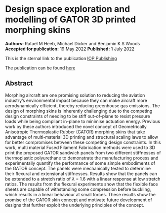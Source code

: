 # Design space exploration and modelling of GATOR 3D printed morphing skins

**Authors:** Rafael M Heeb, Michael Dicker and Benjamin K S Woods
**Accepted for publication:** 19 May 2022
**Published:** 1 July 2022

This is the sternal link to the publication [IOP Publishing](https://iopscience.iop.org/article/10.1088/1361-665X/ac71ed)

The publication can be found [here](./Heeb2022%20-%20Manufacturing%20and%20Characterisation%20of%203D%20Printed%20Thermoplastic%20Morphing%20Skins.pdf)

## Abstract
Morphing aircraft are one promising solution to reducing the aviation industry’s environmental impact because they can make aircraft more aerodynamically efficient, thereby reducing greenhouse gas emissions. The design of morphing skins is inherently challenging due to the competing design constraints of needing to be stiff out-of-plane to resist pressure loads while being compliant in-plane to minimise actuation energy. Previous work by these authors introduced the novel concept of Geometrically Anisotropic Thermoplastic Rubber (GATOR) morphing skins that take advantage of multi-material 3D printing and structural scaling laws to allow for better compromises between these competing design constraints. In this work, multi material Fused Filament Fabrication methods were used to 3D print the proposed GATOR sandwich panels from two different stiffnesses of thermoplastic polyurethane to demonstrate the manufacturing process and experimentally quantify the performance of some simple embodiments of the GATOR concept. The panels were mechanically tested to determine their flexural and extensional stiffnesses. Results show that the panels can be extended to a stretch ratio of $\lambda$ = 1.6 with a linear response at low stretch ratios. The results from the flexural experiments show that the flexible face sheets are capable of withstanding some compression before buckling, which results in a linear behaviour at small forces. These results show the promise of the GATOR skin concept and motivate future development of designs that further exploit the underlying principles of the concept.